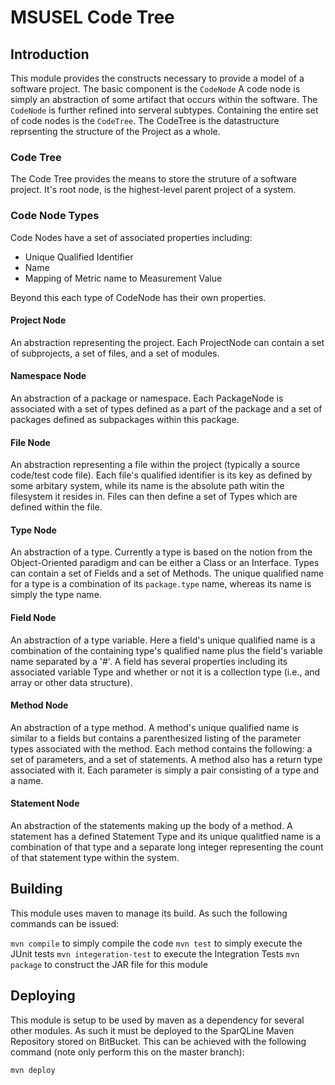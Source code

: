 # MSUSEL  Code Tree

## Introduction
This module provides the constructs necessary to provide a model of a software project. The basic
component is the `CodeNode` A code node is simply an abstraction of some artifact that occurs within
the software. The `CodeNode` is further refined into serveral subtypes. Containing the entire set of
code nodes is the `CodeTree`. The CodeTree is the datastructure reprsenting the structure of the Project
as a whole.

### Code Tree
The Code Tree provides the means to store the struture of a software project. It's root node, is the
highest-level parent project of a system. 

### Code Node Types
Code Nodes have a set of associated properties including:

* Unique Qualified Identifier
* Name
* Mapping of Metric name to Measurement Value

Beyond this each type of CodeNode has their own properties.

#### Project Node
An abstraction representing the project. Each ProjectNode can contain a set of subprojects, a set of
files, and a set of modules.

#### Namespace Node
An abstraction of a package or namespace. Each PackageNode is associated with a set of types defined
as a part of the package and a set of packages defined as subpackages within this package.

#### File Node
An abstraction representing a file within the project (typically a source code/test code file). Each
file's qualified identifier is its key as defined by some arbitary system, while its name is the absolute
path witin the filesystem it resides in. Files can then define a set of Types which are defined within
the file.

#### Type Node
An abstraction of a type. Currently a type is based on the notion from the Object-Oriented paradigm and
can be either a Class or an Interface. Types can contain a set of Fields and a set of Methods. The unique
qualified name for a type is a combination of its `package.type` name, whereas its name is simply the type name.

#### Field Node
An abstraction of a type variable. Here a field's unique qualified name is a combination of the containing
type's qualified name plus the field's variable name separated by a '#'. A field has several properties including
its associated variable Type and whether or not it is a collection type (i.e., and array or other data structure).

#### Method Node
An abstraction of a type method. A method's unique qualified name is similar to a fields but contains a parenthesized
listing of the parameter types associated with the method. Each method contains the following: a set of parameters,
and a set of statements. A method also has a return type associated with it. Each parameter is simply a pair consisting of
a type and a name.

#### Statement Node
An abstraction of the statements making up the body of a method. A statement has a defined Statement Type
and its unique qualitfied name is a combination of that type and a separate long integer representing the
count of that statement type within the system.

## Building
This module uses maven to manage its build. As such the following commands can be issued:

`mvn compile` to simply compile the code
`mvn test` to simply execute the JUnit tests
`mvn integeration-test` to execute the Integration Tests
`mvn package` to construct the JAR file for this module

## Deploying
This module is setup to be used by maven as a dependency for several other modules. 
As such it must be deployed to the SparQLine Maven Repository stored on BitBucket.
This can be achieved with the following command (note only perform this on the master branch):

`mvn deploy`
